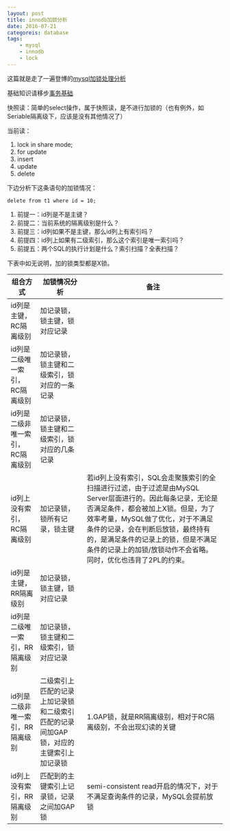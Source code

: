 ```yaml
---
layout: post
title: innodb加锁分析
date: 2016-07-21
categoreis: database
tags:
    - mysql
    - innodb
    - lock
---
```


这篇就是走了一遍登博的[mysql加锁处理分析](http://hedengcheng.com/?p=771)

基础知识请移步[事务基础](/2016/07/16/transaction)

快照读：简单的select操作，属于快照读，是不进行加锁的（也有例外，如Seriable隔离级下，应该是没有其他情况了）

当前读：

1.  lock in share mode;
2.  for update
3.  insert
4.  update
5.  delete

下边分析下这条语句的加锁情况：

    delete from t1 where id = 10;

1.  前提一：id列是不是主键？
2.  前提二：当前系统的隔离级别是什么？
3.  前提三：id列如果不是主键，那么id列上有索引吗？
4.  前提四：id列上如果有二级索引，那么这个索引是唯一索引吗？
5.  前提五：两个SQL的执行计划是什么？索引扫描？全表扫描？

下表中如无说明，加的锁类型都是X锁。

|组合方式|加锁情况分析|备注|
|-|-|-|
|id列是主键，RC隔离级别|加记录锁，锁主键，锁对应记录||
|id列是二级唯一索引，RC隔离级别|加记录锁，锁主键和二级索引，锁对应的一条记录||
|id列是二级非唯一索引，RC隔离级别|加记录锁，锁主键和二级索引，锁对应的几条记录||
|id列上没有索引，RC隔离级别|加记录锁，锁所有记录，锁主键|若id列上没有索引，SQL会走聚簇索引的全扫描进行过滤，由于过滤是由MySQL Server层面进行的。因此每条记录，无论是否满足条件，都会被加上X锁。但是，为了效率考量，MySQL做了优化，对于不满足条件的记录，会在判断后放锁，最终持有的，是满足条件的记录上的锁，但是不满足条件的记录上的加锁/放锁动作不会省略。同时，优化也违背了2PL的约束。|
|id列是主键，RR隔离级别|加记录锁，锁主键，锁对应记录|
|id列是二级唯一索引，RR隔离级别|加记录锁，锁主键和二级索引，锁对应记录|
|id列是二级非唯一索引，RR隔离级别|二级索引上匹配的记录上加记录锁和二级索引匹配的记录间加GAP锁，对应的主键索引上加记录锁|1.GAP锁，就是RR隔离级别，相对于RC隔离级别，不会出现幻读的关键|
|id列上没有索引，RR隔离级别|匹配到的主键索引上记录锁，记录之间加GAP锁|semi-consistent read开启的情况下，对于不满足查询条件的记录，MySQL会提前放锁|
